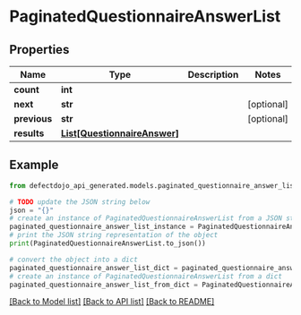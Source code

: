 # PaginatedQuestionnaireAnswerList


## Properties

Name | Type | Description | Notes
------------ | ------------- | ------------- | -------------
**count** | **int** |  | 
**next** | **str** |  | [optional] 
**previous** | **str** |  | [optional] 
**results** | [**List[QuestionnaireAnswer]**](QuestionnaireAnswer.md) |  | 

## Example

```python
from defectdojo_api_generated.models.paginated_questionnaire_answer_list import PaginatedQuestionnaireAnswerList

# TODO update the JSON string below
json = "{}"
# create an instance of PaginatedQuestionnaireAnswerList from a JSON string
paginated_questionnaire_answer_list_instance = PaginatedQuestionnaireAnswerList.from_json(json)
# print the JSON string representation of the object
print(PaginatedQuestionnaireAnswerList.to_json())

# convert the object into a dict
paginated_questionnaire_answer_list_dict = paginated_questionnaire_answer_list_instance.to_dict()
# create an instance of PaginatedQuestionnaireAnswerList from a dict
paginated_questionnaire_answer_list_from_dict = PaginatedQuestionnaireAnswerList.from_dict(paginated_questionnaire_answer_list_dict)
```
[[Back to Model list]](../README.md#documentation-for-models) [[Back to API list]](../README.md#documentation-for-api-endpoints) [[Back to README]](../README.md)


